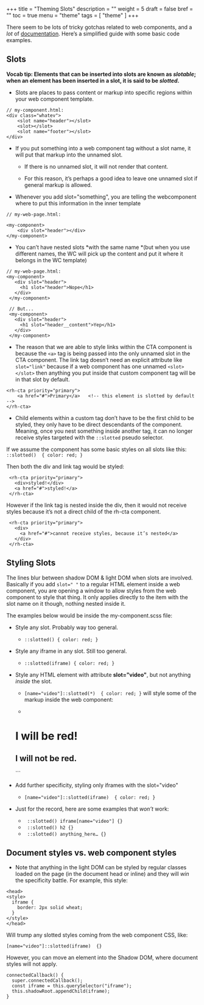 +++
title = "Theming Slots"
description = ""
weight = 5
draft = false
bref = ""
toc = true
menu = "theme"
tags = [ "theme" ]
+++


There seem to be lots of tricky gotchas related to web components, and a *lot* of [documentation](https://developer.mozilla.org/en-US/docs/Web/Web_Components/Using_templates_and_slots). Here’s a simplified guide with some basic code examples.


## Slots

**Vocab tip: Elements that can be inserted into slots are known as _slotable_; when an element has been inserted in a slot, it is said to be _slotted_.**

* Slots are places to pass content or markup into specific regions within your web component template.

```
// my-component.html:
<div class="whatev">
    <slot name="header"></slot>
    <slot></slot>
    <slot name="footer"></slot>
</div>
```

* If you put something into a web component tag without a slot name, it will put that markup into the unnamed slot. 

    * If there is no unnamed slot, it will not render that content. 

    * For this reason, it’s perhaps a good idea to leave one unnamed slot if general markup is allowed.

* Whenever you add slot="something", you are telling the webcomponent where to put this information in the inner template

```
// my-web-page.html:

<my-component>
    <div slot="header"></div>
</my-component>
```

* You can’t have nested slots *with the same name *(but when you use different names, the WC will pick up the content and put it where it belongs in the WC template)

```
// my-web-page.html:
<my-component>
   <div slot="header">
     <h1 slot="header">Nope</h1>
   </div>
 </my-component>
 	
 // But...
 <my-component>
   <div slot="header">
     <h1 slot="header__content">Yep</h1>
   </div>
 </my-component>
 ```

* The reason that we are able to style links within the CTA component is because the `<a>` tag is being passed into the only unnamed slot in the CTA component. The link tag doesn’t need an explicit attribute like `slot="link"` because if a web component has one unnamed `<slot></slot>` then anything you put inside that custom component tag will be in that slot by default. 

```
<rh-cta priority="primary">
    <a href="#">Primary</a>   <!-- this element is slotted by default -->
</rh-cta>
```

* Child elements within a custom tag don’t have to be the first child to be styled, they only have to be direct descendants of the component. Meaning, once you nest something inside another tag, it can no longer receive styles targeted with the `::slotted` pseudo selector.

If we assume the component has some basic styles on all slots like this:   `::slotted()  { color: red; }`

Then both the div and link tag would be styled:

```
 <rh-cta priority="primary">
   <div>styled!</div>
   <a href="#">styled!</a>
 </rh-cta>
```

However if the link tag is nested inside the div, then it would not receive styles because it’s not a direct child of the rh-cta component.

```
 <rh-cta priority="primary">
   <div>
     <a href="#">cannot receive styles, because it’s nested</a>
   </div>
 </rh-cta>
```

## Styling Slots

The lines blur between shadow DOM & light DOM when slots are involved. Basically if you add `slot=" "` to a regular HTML element inside a web component, you are opening a window to allow styles from the web component to style that thing. It only applies directly to the item with the slot name on it though, nothing nested inside it. 

The examples below would be inside the my-component.scss file:


* Style any slot. Probably way too general.
    * `::slotted() { color: red; }` 
* Style any iframe in any slot. Still too general.
    * `::slotted(iframe) { color: red; }` 

* Style any HTML element with attribute **slot="video"**, but not anything *inside* the slot.
    * `[name="video"]::slotted(*)  { color: red; }` will style some of the markup inside the web component:

    * ```
	<my-component>
       <h1 slot="video">I will be red!</h1>
	    <div slot="video">
	        <h2>I will not be red.</h2>
	    </div>
    </my-component>
	```

* Add further specificity, styling only iframes with the slot="video"
    * `[name="video"]::slotted(iframe)  { color: red; }`

* Just for the record, here are some examples that *won’t* work:

    * ` ::slotted() iframe[name="video"] {}`
    * ` ::slotted() h2 {}`
    * ` ::slotted() anything_here… {}`

## Document styles vs. web component styles

* Note that anything in the light DOM can be styled by regular classes loaded on the page (in the document head or inline) and they will *win* the specificity battle. For example, this style:

```
<head>
<style>
  iframe {
    border: 2px solid wheat;
  }
</style>
</head>
```

Will trump any slotted styles coming from the web component CSS, like:

`[name="video"]::slotted(iframe)  {}`

However, you can move an element into the Shadow DOM, where document styles will not apply. 

```
connectedCallback() {
  super.connectedCallback();
  const iframe = this.querySelector("iframe");
  this.shadowRoot.appendChild(iframe);
}
```
